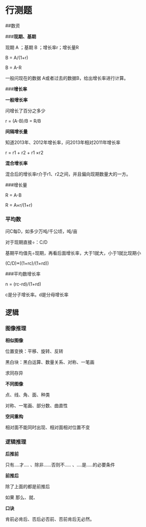 # 行测题

##数资

###**现期、基期**

现期 A ；基期 B ；增长率r；增长量R

B = A/(1+r)

B = A-R

一般问现在的数据 A或者过去的数据B，给出增长率进行计算。

###**增长率**

**一般增长率**

问增长了百分之多少

r = (A-B)/B = R/B

**间隔增长量**

知道2013年、2012年增长率，问2013年相对2011年增长率

r = r1 + r2 + r1 ×r2

**混合增长率**

混合后的增长率r介于r1、r2之间，并且偏向现期数量大的一方。 

###增长量

R = A-B

R = A×r/(1+r)

### 平均数

问C每D，如多少万吨/千公顷，吨/亩

对于现期直接÷：C/D

基期平均值先÷现期，再看后面增长率，大于1就大，小于1就比现期小

(C/D)*((1+rc)/(1+rd))

###平均数增长率

n = (rc-rd)/(1+rd)

c是分子增长率。d是分母增长率

## 逻辑

### 图像推理

**相似图像**

位置变换：平移、旋转、反转

黑白块：黑白运算、数量关系、对称、一笔画

求同存异

**不同图像**

点、线、角、面、种类

对称、一笔画、部分数、曲直性

**空间重构**

相对面不能同时出现、相对面相对位置不变

### 逻辑推理

**后推前**

只有....才.... 、除非......否则不..... 、....是.....的必要条件

**前推后**

除了上面的都是前推后

如果 那么、就、

**口诀**

肯前必肯后、否后必否前、否前肯后无必然。